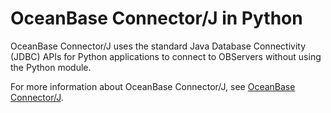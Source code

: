 # OceanBase Connector/J in Python

OceanBase Connector/J uses the standard Java Database Connectivity (JDBC) APIs for Python applications to connect to OBServers without using the Python module.

For more information about OceanBase Connector/J, see [OceanBase Connector/J](../1.java-application-1/01.java-driver-1.md).
